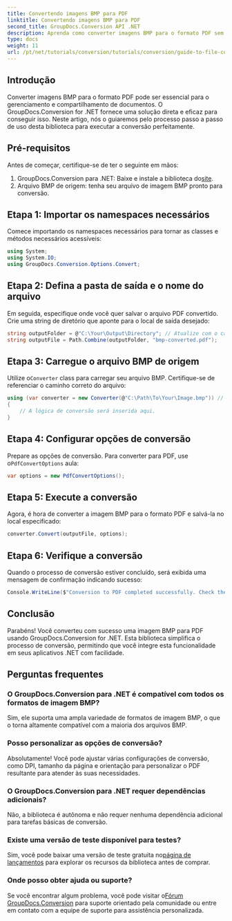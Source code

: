```yaml
---
title: Convertendo imagens BMP para PDF
linktitle: Convertendo imagens BMP para PDF
second_title: GroupDocs.Conversion API .NET
description: Aprenda como converter imagens BMP para o formato PDF sem esforço usando o GroupDocs.Conversion for .NET. Este tutorial abrangente passo a passo abrange pré-requisitos, manipulação de arquivo de origem e opções de personalização.
type: docs
weight: 11
url: /pt/net/tutorials/conversion/tutorials/conversion/guide-to-file-conversion-to-pdf/converting-bmp-to-pdf/
---
```

## Introdução

Converter imagens BMP para o formato PDF pode ser essencial para o gerenciamento e compartilhamento de documentos. O GroupDocs.Conversion for .NET fornece uma solução direta e eficaz para conseguir isso. Neste artigo, nós o guiaremos pelo processo passo a passo de uso desta biblioteca para executar a conversão perfeitamente.

## Pré-requisitos

Antes de começar, certifique-se de ter o seguinte em mãos:

1.  GroupDocs.Conversion para .NET: Baixe e instale a biblioteca do[site](https://releases.groupdocs.com/conversion/net/).
2. Arquivo BMP de origem: tenha seu arquivo de imagem BMP pronto para conversão.

## Etapa 1: Importar os namespaces necessários

Comece importando os namespaces necessários para tornar as classes e métodos necessários acessíveis:

```csharp
using System;
using System.IO;
using GroupDocs.Conversion.Options.Convert;
```

## Etapa 2: Defina a pasta de saída e o nome do arquivo

Em seguida, especifique onde você quer salvar o arquivo PDF convertido. Crie uma string de diretório que aponte para o local de saída desejado:

```csharp
string outputFolder = @"C:\Your\Output\Directory"; // Atualize com o caminho do seu diretório
string outputFile = Path.Combine(outputFolder, "bmp-converted.pdf");
```

## Etapa 3: Carregue o arquivo BMP de origem

 Utilize o`Converter` class para carregar seu arquivo BMP. Certifique-se de referenciar o caminho correto do arquivo:

```csharp
using (var converter = new Converter(@"C:\Path\To\Your\Image.bmp")) // Atualize com o caminho do seu arquivo BMP
{
    // A lógica de conversão será inserida aqui.
}
```

## Etapa 4: Configurar opções de conversão

 Prepare as opções de conversão. Para converter para PDF, use o`PdfConvertOptions` aula:

```csharp
var options = new PdfConvertOptions();
```

## Etapa 5: Execute a conversão

Agora, é hora de converter a imagem BMP para o formato PDF e salvá-la no local especificado:

```csharp
converter.Convert(outputFile, options);
```

## Etapa 6: Verifique a conversão

Quando o processo de conversão estiver concluído, será exibida uma mensagem de confirmação indicando sucesso:

```csharp
Console.WriteLine($"Conversion to PDF completed successfully. Check the output in: {outputFolder}");
```

## Conclusão

Parabéns! Você converteu com sucesso uma imagem BMP para PDF usando GroupDocs.Conversion for .NET. Esta biblioteca simplifica o processo de conversão, permitindo que você integre esta funcionalidade em seus aplicativos .NET com facilidade.

## Perguntas frequentes

### O GroupDocs.Conversion para .NET é compatível com todos os formatos de imagem BMP?

Sim, ele suporta uma ampla variedade de formatos de imagem BMP, o que o torna altamente compatível com a maioria dos arquivos BMP.

### Posso personalizar as opções de conversão?

Absolutamente! Você pode ajustar várias configurações de conversão, como DPI, tamanho da página e orientação para personalizar o PDF resultante para atender às suas necessidades.

### O GroupDocs.Conversion para .NET requer dependências adicionais?

Não, a biblioteca é autônoma e não requer nenhuma dependência adicional para tarefas básicas de conversão.

### Existe uma versão de teste disponível para testes?

Sim, você pode baixar uma versão de teste gratuita no[página de lançamentos](https://releases.groupdocs.com/) para explorar os recursos da biblioteca antes de comprar.

### Onde posso obter ajuda ou suporte?

 Se você encontrar algum problema, você pode visitar o[Fórum GroupDocs.Conversion](https://forum.groupdocs.com/c/conversion/11) para suporte orientado pela comunidade ou entre em contato com a equipe de suporte para assistência personalizada.